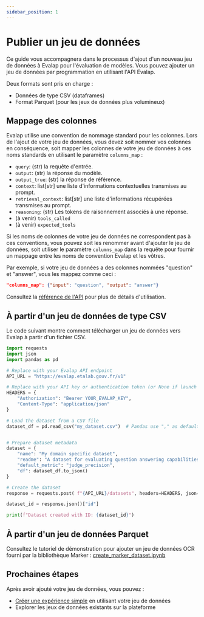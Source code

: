 ```yaml
---
sidebar_position: 1
---
```


# Publier un jeu de données

Ce guide vous accompagnera dans le processus d'ajout d'un nouveau jeu de données à Evalap pour l'évaluation de modèles.
Vous pouvez ajouter un jeu de données par programmation en utilisant l'API Evalap.

Deux formats sont pris en charge :

- Données de type CSV (dataframes)
- Format Parquet (pour les jeux de données plus volumineux)


## Mappage des colonnes


Evalap utilise une convention de nommage standard pour les colonnes. Lors de l'ajout de votre jeu de données, vous devez soit nommer vos colonnes en conséquence, soit mapper les colonnes de votre jeu de données à ces noms standards en utilisant le paramètre `columns_map` :

- `query`: (str) la requête d'entrée.
- `output`: (str) la réponse du modèle.
- `output_true`: (str) la réponse de référence.
- `context`: list[str] une liste d'informations contextuelles transmises au prompt.
- `retrieval_context`: list[str] une liste d'informations récupérées transmises au prompt.
- `reasoning`: (str) Les tokens de raisonnement associés à une réponse.
- (à venir) `tools_called`
- (à venir) `expected_tools`


Si les noms de colonnes de votre jeu de données ne correspondent pas à ces conventions, vous pouvez soit les renommer avant d'ajouter le jeu de données, soit utiliser le paramètre `columns_map` dans la requête pour fournir un mappage entre les noms de convention Evalap et les vôtres.



Par exemple, si votre jeu de données a des colonnes nommées "question" et "answer", vous les mappez comme ceci :

```json
"columns_map": {"input": "question", "output": "answer"}
```

Consultez la [référence de l'API](https://evalap.etalab.gouv.fr/redoc#tag/datasets/operation/create_dataset_v1_dataset_post) pour plus de détails d'utilisation.


## À partir d'un jeu de données de type CSV

Le code suivant montre comment télécharger un jeu de données vers Evalap à partir d'un fichier CSV.

```python
import requests
import json
import pandas as pd

# Replace with your Evalap API endpoint
API_URL = "https://evalap.etalab.gouv.fr/v1"

# Replace with your API key or authentication token (or None if launch locally)
HEADERS = {
    "Authorization": "Bearer YOUR_EVALAP_KEY",
    "Content-Type": "application/json"
}

# Load the dataset from a CSV file
dataset_df = pd.read_csv("my_dataset.csv")  # Pandas use "," as default limiter.


# Prepare dataset metadata
dataset = {
    "name": "My domain specific dataset",
    "readme": "A dataset for evaluating question answering capabilities",
    "default_metric": "judge_precision",
    "df": dataset_df.to_json()
}

# Create the dataset
response = requests.post( f"{API_URL}/datasets", headers=HEADERS, json=dataset)

dataset_id = response.json()["id"]

print(f"Dataset created with ID: {dataset_id}")
```


## À partir d'un jeu de données Parquet

Consultez le tutoriel de démonstration pour ajouter un jeu de données OCR fourni par la bibliothèque Marker : [create_marker_dataset.ipynb](https://github.com/etalab-ia/evalap/blob/main/notebooks/create_marker_dataset.ipynb)


## Prochaines étapes

Après avoir ajouté votre jeu de données, vous pouvez :

- [Créer une expérience simple](./create-a-simple-experiment.md) en utilisant votre jeu de données
- Explorer les jeux de données existants sur la plateforme
